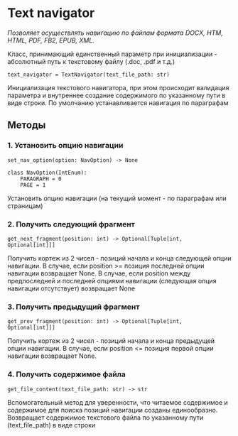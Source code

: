 # Text navigator

_Позволяет осуществлять навигацию по файлам формата DOCX, HTM, HTML, PDF, FB2, EPUB, XML._

Класс, принимающий единственный параметр при инициализации - абсолютный путь к текстовому файлу (.doc, .pdf и т.д.)

```
text_navigator = TextNavigator(text_file_path: str)
```
Инициализация текстового навигатора, при этом происходит валидация параметра
и внутреннее создание содержимого по указанному пути в виде строки. По умолчанию
устанавливается навигация по параграфам

## Методы

### 1. Установить опцию навигации
```
set_nav_option(option: NavOption) -> None
```
```
class NavOption(IntEnum):
    PARAGRAPH = 0
    PAGE = 1
```
Установить опцию навигации (на текущий момент - по параграфам или страницам)
### 2. Получить следующий фрагмент
```
get_next_fragment(position: int) -> Optional[Tuple[int, Optional[int]]]
```
Получить кортеж из 2 чисел - позиций начала и конца следующей опции навигации.
В случае, если position >= позиция последней опции навигации возвращает None.
В случае, если position между предпоследней и последней опциями навигации
(следующая опция навигации отсутствует) возвращает None
### 3. Получить предыдущий фрагмент
```
get_prev_fragment(position: int) -> Optional[Tuple[int, Optional[int]]]
```
Получить кортеж из 2 чисел - позиций начала и конца предыдущей опции навигации.
В случае, если position <= позиция первой опции навигации возвращает None.
### 4. Получить содержимое файла
```
get_file_content(text_file_path: str) -> str
```
Вспомогательный метод для уверенности, что читаемое содержимое
и содержимое для поиска позиций навигации созданы единообразно.
Возвращает содержимое текстового файла по указанному пути 
(text_file_path) в виде строки